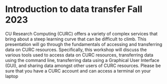 # Introduction to data transfer Fall 2023

CU Research Computing (CURC) offers a variety of complex services that bring about a steep learning curve 
that can be difficult to climb. This presentation will go through the fundamentals of accessing and transferring 
data on CURC resources. Specifically, this workshop will discuss the various tools used to access data on 
CURC resources, transferring data using the command line, transferring data using a Graphical User Interface 
(GUI), and sharing data amongst other users of CURC resources. Please be sure that you have a CURC account 
and can access a terminal on your laptop
